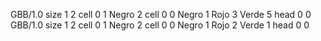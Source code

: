 <gs-board without-header> GBB/1.0
size 1 2
cell 0 1 Negro 2
cell 0 0 Negro 1 Rojo 3 Verde 5 
head 0 0
 </gs-board>
<gs-board without-header> GBB/1.0
size 1 2
cell 0 1 Negro 2
cell 0 0 Negro 1 Rojo 2 Verde 1 
head 0 0 </gs-board>